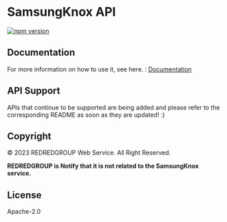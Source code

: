 # SamsungKnox API

[![npm version](https://badge.fury.io/js/@redredgroup%2Fsamsungknox-api.svg)](https://www.npmjs.com/package/@redredgroup/samsungknox-api)

## Documentation

For more information on how to use it, see here. : [Documentation](https://redredgroup.github.io/samsungknox/docs/category/knox-api)

## API Support

APIs that continue to be supported are being added and please refer to the corresponding README as soon as they are updated! :)

## Copyright

© 2023 REDREDGROUP Web Service. All Right Reserved.

**REDREDGROUP is Notify that it is not related to the SamsungKnox service.**

## License

Apache-2.0
